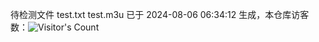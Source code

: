 待检测文件 test.txt test.m3u 已于 2024-08-06 06:34:12 生成，本仓库访客数：![Visitor's Count](https://profile-counter.glitch.me/pxiptv_TV/count.svg)
